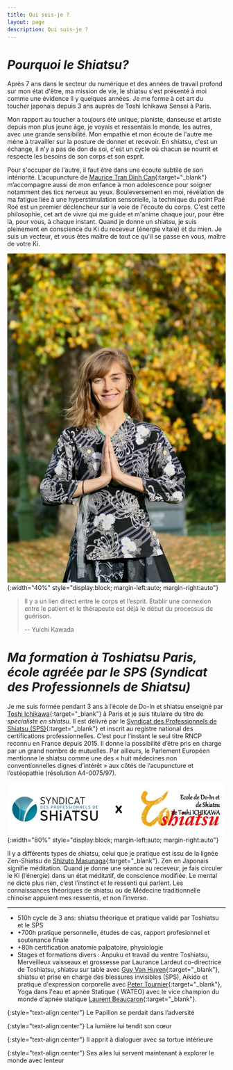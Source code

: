 ```yaml
---
title: Qui suis-je ?
layout: page
description: Qui suis-je ?
---
```


# *Pourquoi le Shiatsu?*

Après 7 ans dans le secteur du numérique et des années de travail profond sur mon état d'être, ma mission de vie, le shiatsu s'est présenté à moi comme une évidence il y quelques années. Je me forme à cet art du toucher japonais depuis 3 ans auprès de Toshi Ichikawa Sensei à Paris.

Mon rapport au toucher a toujours été unique, pianiste, danseuse et artiste depuis mon plus jeune âge, je voyais et ressentais le monde, les autres, avec une grande sensibilité. Mon empathie et mon écoute de l'autre me mène à travailler sur la posture de donner et recevoir. En shiatsu, c'est un échange, il n'y a pas de don de soi, c'est un cycle où chacun se nourrit et respecte les besoins de son corps et son esprit. 

Pour s'occuper de l'autre, il faut être dans une écoute subtile de son intériorité. L’acupuncture de [Maurice Tran Dinh Can](http://www.cabinet-trandinh.fr){:target="_blank"} m’accompagne aussi de mon enfance à mon adolescence pour soigner notamment des tics nerveux au yeux. Bouleversement en moi, révélation de ma fatigue liée à une hyperstimulation sensorielle, la technique du point Paé Roé est un premier déclencheur sur la voie de l'écoute du corps. C'est cette philosophie, cet art de vivre qui me guide et m'anime chaque jour, pour être là, pour vous, à chaque instant. Quand je donne un shiatsu, je suis pleinement en conscience du Ki du receveur (énergie vitale) et du mien. Je suis un vecteur, et vous êtes maître de tout ce qu'il se passe en vous, maître de votre Ki.

![Jade](/images/qui-suis-je/L4283873.jpg){:width="40%" style="display:block; margin-left:auto; margin-right:auto"}

> Il y a un lien direct entre le corps et l’esprit. Etablir une connexion entre le patient et le thérapeute est déjà le début du processus de guérison.
>
> -- Yuichi Kawada

# *Ma formation à Toshiatsu Paris, école agréée par le SPS (Syndicat des Professionnels de Shiatsu)*

Je me suis formée pendant 3 ans à l’école de Do-In et shiatsu enseigné par [Toshi Ichikawa](https://toshiatsu.com/ecole-de-shiatsu-paris/){:target="_blank"} à Paris et je suis titulaire du titre de *spécialiste en shiatsu*. Il est délivré par le [Syndicat des Professionnels de Shiatsu (SPS)](https://www.syndicat-shiatsu.fr){:target="_blank"} et inscrit au registre national des certifications professionnelles. C’est pour l’instant le seul titre RNCP reconnu en France depuis 2015. Il donne la possibilité d’être pris en charge par un grand nombre de mutuelles. Par ailleurs, le Parlement Européen mentionne le shiatsu comme une des « huit médecines non conventionnelles dignes d’intérêt » aux côtés de l’acupuncture et l’ostéopathie (résolution A4-0075/97).


![Logo SPSxToshiatsu](/images/qui-suis-je/sps-x-toshiatsu.jpg){:width="80%" style="display:block; margin-left:auto; margin-right:auto"}

Il y a différents types de shiatsu, celui que je pratique est issu de la lignée Zen-Shiatsu de [Shizuto Masunaga](https://www.shiatsu-france.com/article-iokai-le-zen-shiatsu.html){:target="_blank"}. Zen en Japonais signifie méditation. Quand je donne une séance au receveur, je fais circuler le Ki (l’énergie) dans un état méditatif, de conscience modifiée. Le mental ne dicte plus rien, c’est l’instinct et le ressenti qui parlent. Les connaissances théoriques de shiatsu ou de Médecine traditionnelle chinoise appuient mes ressentis, et non l’inverse. 

_______________________________________________________________________________________

* 510h cycle de 3 ans: shiatsu théorique et pratique validé par Toshiatsu et le SPS
* +700h pratique personnelle, études de cas, rapport profesionnel et soutenance finale
* +80h certification anatomie palpatoire, physiologie
* Stages et formations divers : Anpuku et travail du ventre Toshiatsu, Merveilleux vaisseaux et grossesse par Laurance Lardeut co-directrice de Toshiatsu, shiatsu sur table avec [Guy Van Huyen](https://kenko-shiatsu.org/){:target="_blank"}, shiatsu et prise en charge des blessures invisibles (SPS), Aikido et pratique d'expression corporelle avec [Peter Tournier](https://www.formationacteur.com/stages){:target="_blank"}, Yoga dans l'eau et apnée Statique ( WATEO) avec le vice champion du monde d'apnée statique [Laurent Beaucaron](http://www.beaucaron.com/){:target="_blank"}.


{:style="text-align:center"}
Le Papillon se perdait dans l’adversité

{:style="text-align:center"}
La lumière lui tendit son cœur

{:style="text-align:center"}
Il apprit à dialoguer avec sa tortue intérieure

{:style="text-align:center"}
Ses ailes lui servent maintenant à explorer le monde avec lenteur
